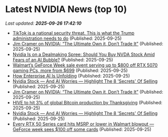 # Latest NVIDIA News (top 10)
_Last updated: **2025-09-26 17:42:10**_

- [TikTok is a national security threat. This is what the Trump administration needs to do](https://www.foxnews.com/opinion/tiktok-national-security-threat-what-trump-administration-needs-do) (Published: 2025-09-25)
- [Jim Cramer on NVIDIA: “The Ultimate Own it, Don’t Trade It”](https://biztoc.com/x/950f38b06ef1faad) (Published: 2025-09-25)
- [Nvidia Is on a Dealmaking Spree: Should You Buy NVDA Stock Amid Fears of an AI Bubble?](https://biztoc.com/x/412af0b120824e7b) (Published: 2025-09-25)
- [Walmart’s GeForce Week sale event serving up to $800 off RTX 5070 gaming PCs, more from $699](http://9to5toys.com/2025/09/25/walmart-geforce-week-sale-event-serving-up-to-800-off-rtx-5070-gaming-pcs/) (Published: 2025-09-25)
- [How Enterprise AI Is Unfolding](https://www.forbes.com/sites/rscottraynovich/2025/09/25/how-enterprise-ai-is-unfolding/) (Published: 2025-09-25)
- [Nvidia Stock — And AI Worries — Highlight The 8 'Secrets' Of Selling](https://biztoc.com/x/0e14ed23403c3aae) (Published: 2025-09-25)
- [Jim Cramer on NVIDIA: “The Ultimate Own it, Don’t Trade It”](https://finance.yahoo.com/news/jim-cramer-nvidia-ultimate-own-171237962.html) (Published: 2025-09-25)
- [HIVE to hit 3% of global Bitcoin production by Thanksgiving](https://www.thestreet.com/crypto/markets/hive-to-hit-3-of-global-bitcoin-production-by-thanksgiving) (Published: 2025-09-25)
- [Nvidia Stock — And AI Worries — Highlight The 8 'Secrets' Of Selling](https://www.investors.com/how-to-invest/when-to-sell-stocks-nvidia-stock-artificial-intelligence/) (Published: 2025-09-25)
- [Every RTX 50 Series card hits MSRP or lower in Walmart blowout — GeForce week sees $100 off some cards](https://www.tomshardware.com/pc-components/gpus/every-rtx-50-series-card-hits-msrp-or-lower-in-walmart-blowout-geforce-week-sees-usd100-off-some-cards) (Published: 2025-09-25)
